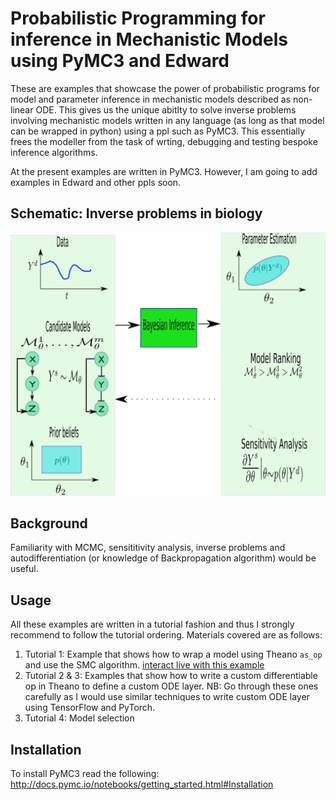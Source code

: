 # Probabilistic Programming for inference in Mechanistic Models using PyMC3 and Edward
These are examples that showcase the power of probabilistic programs for model and parameter inference in mechanistic models described as non-linear ODE. This gives us the unique abitlty to solve inverse problems involving mechanistic models written in any language (as long as that model can be wrapped in python) using a ppl such as PyMC3. This essentially frees the modeller from the task of wrting, debugging and testing bespoke inference algorithms.

At the present examples are written in PyMC3. However, I am going to add examples in Edward and other ppls soon.
## Schematic: Inverse problems in biology
![schematic of Inverse problems](https://github.com/sanmitraghosh/P2M2/blob/master/UQ_Picture.png)
## Background

Familiarity with MCMC, sensititivity analysis, inverse problems and autodifferentiation (or knowledge of Backpropagation algorithm) would be useful.
## Usage
All these examples are written in a tutorial fashion and thus I strongly recommend to follow the tutorial ordering.
Materials covered are as follows:

1) Tutorial 1: Example that shows how to wrap a model using Theano `as_op` and use the SMC algorithm. [interact live with this example](https://mybinder.org/v2/gh/sanmitraghosh/P2M2/master)
2) Tutorial 2 & 3: Examples that show how to write a custom differentiable op in Theano to define a custom ODE layer. NB: Go through these ones carefully as I would use similar techniques to write custom ODE layer using TensorFlow and PyTorch.
3) Tutorial 4: Model selection 


## Installation
To install PyMC3 read the following:
http://docs.pymc.io/notebooks/getting_started.html#Installation
